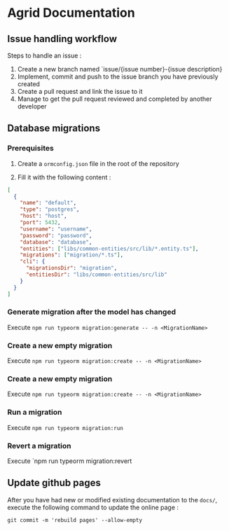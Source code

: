 # Agrid Documentation

## Issue handling workflow

Steps to handle an issue :

1. Create a new branch named `issue/{issue number}-{issue description}
2. Implement, commit and push to the issue branch you have previously created
3. Create a pull request and link the issue to it
4. Manage to get the pull request reviewed and completed by another developer

## Database migrations

### Prerequisites

1. Create a `ormconfig.json` file in the root of the repository

2. Fill it with the following content :

```json
[
  {
    "name": "default",
    "type": "postgres",
    "host": "host",
    "port": 5432,
    "username": "username",
    "password": "password",
    "database": "database",
    "entities": ["libs/common-entities/src/lib/*.entity.ts"],
    "migrations": ["migration/*.ts"],
    "cli": {
      "migrationsDir": "migration",
      "entitiesDir": "libs/common-entities/src/lib"
    }
  }
]
```

### Generate migration after the model has changed

Execute `npm run typeorm migration:generate -- -n <MigrationName>`

### Create a new empty migration

Execute `npm run typeorm migration:create -- -n <MigrationName>`

### Create a new empty migration

Execute `npm run typeorm migration:create -- -n <MigrationName>`

### Run a migration

Execute `npm run typeorm migration:run`

### Revert a migration

Execute `npm run typeorm migration:revert

## Update github pages

After you have had new or modified existing documentation to the `docs/`, execute the following command to update the online page :

```shell
git commit -m 'rebuild pages' --allow-empty
```
